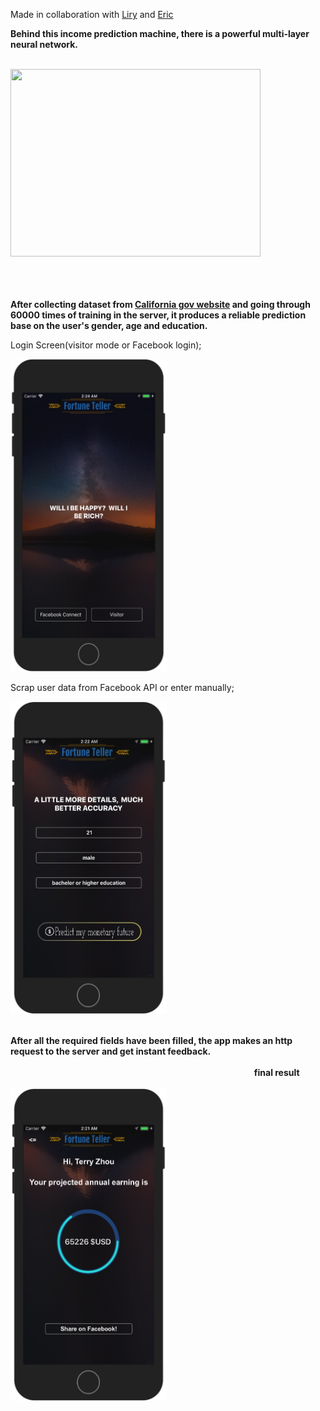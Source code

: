 
Made in collaboration with [Liry](https://github.com/LiryChen "Liry")
 and [Eric]( https://github.com/cybersoftintern "Eric")

<b>Behind this income prediction machine, there is a powerful multi-layer neural network.</b> 


</br><img src="https://media.giphy.com/media/lannbIHeYVn6U/giphy.gif" height="300px" width="400px" >


</br></br></br><b> After collecting dataset from <a href="https://data.ca.gov/dataset/ca-educational-attainment-personal-income"> California gov
website</a>
 and going through 60000 times of training in the server, it produces 
a reliable prediction base on the user's gender, age and education. </b>



Login Screen(visitor mode or Facebook login);



<img src="/251508135080_.pic.jpg" height="500px" width="250px" > 


Scrap user data from Facebook API or enter manually;



<img src="/241508134933_.pic.jpg" height="500px" width="250px" >


</br><b>After all the required fields have been filled, the app makes an http request to the server and get instant feedback.</b>
</br></br>  &nbsp;&nbsp;&nbsp;&nbsp;  &nbsp;&nbsp;&nbsp;&nbsp;   &nbsp;&nbsp;&nbsp;&nbsp;  &nbsp;&nbsp;&nbsp;&nbsp;  &nbsp;&nbsp;&nbsp;&nbsp;  &nbsp;&nbsp;&nbsp;&nbsp;  &nbsp;&nbsp;&nbsp;&nbsp;  &nbsp;&nbsp;&nbsp;&nbsp;  &nbsp;&nbsp;&nbsp;&nbsp;  &nbsp;&nbsp;&nbsp;&nbsp;  &nbsp;&nbsp;&nbsp;&nbsp;  &nbsp;&nbsp;&nbsp;&nbsp;   &nbsp;&nbsp;&nbsp;&nbsp;  &nbsp;&nbsp;&nbsp;&nbsp;  &nbsp;&nbsp;&nbsp;&nbsp;  &nbsp;&nbsp;&nbsp;&nbsp;  &nbsp;&nbsp;&nbsp;&nbsp;  &nbsp;&nbsp;&nbsp;&nbsp; &nbsp;&nbsp;     &nbsp;&nbsp;&nbsp;&nbsp;&nbsp;&nbsp;<b>final result</b></br>  &nbsp;&nbsp;&nbsp;&nbsp;  &nbsp;&nbsp;&nbsp;&nbsp;  &nbsp;&nbsp;&nbsp;&nbsp;  &nbsp;&nbsp;&nbsp;&nbsp;  &nbsp;&nbsp;&nbsp;&nbsp;  &nbsp;&nbsp;&nbsp;&nbsp;  &nbsp;&nbsp;&nbsp;&nbsp;  &nbsp;&nbsp;&nbsp;&nbsp;  &nbsp;&nbsp;&nbsp;&nbsp;  &nbsp;&nbsp;&nbsp;&nbsp;  &nbsp;&nbsp;&nbsp;&nbsp;  &nbsp;&nbsp;&nbsp;&nbsp;  &nbsp;&nbsp;&nbsp;&nbsp;  &nbsp;&nbsp;&nbsp;&nbsp;  &nbsp;&nbsp;&nbsp;&nbsp;  &nbsp;&nbsp;&nbsp;&nbsp;<img src="/231508134920_.pic.jpg" height="500px" width="250px" >
